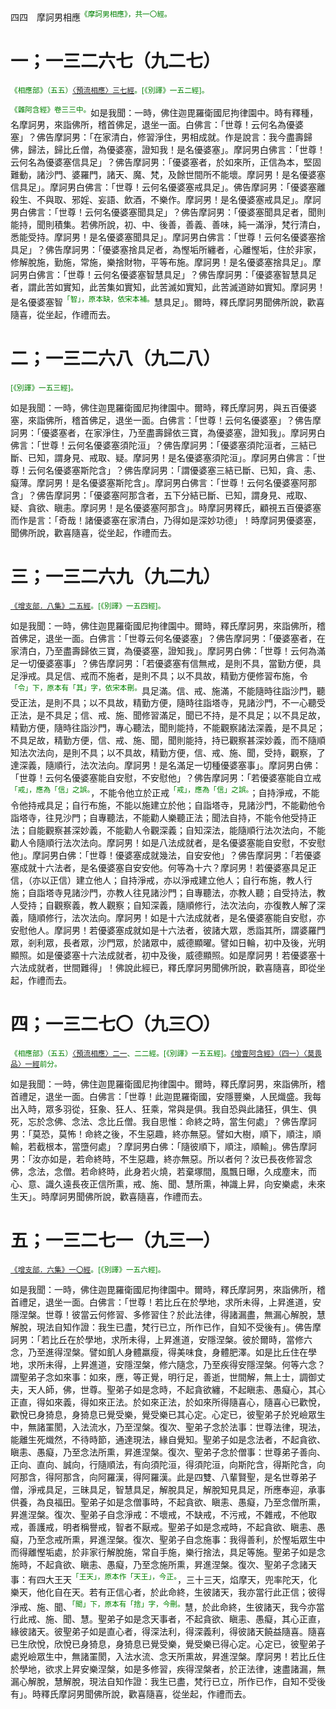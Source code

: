 四四　摩訶男相應<sup><font color="green">《摩訶男相應》，共一〇經。</font></sup>

# 一；一三二六七（九二七）

<sup><font color="green">《相應部》（五五）[〈預流相應〉三七經](https://github.com/gwsice/buddhism/blob/master/%E6%97%A9%E6%9C%9F/%E5%8D%97%E4%BC%A0%E7%9B%B8%E5%BA%94%E9%83%A8/05%E5%A4%A7%E7%AF%87/55%20%E9%A2%84%E6%B5%81%E7%9B%B8%E5%BA%944-11.md#55_37)。[《別譯》一五二經]。</font></sup>

<sup><font color="green">《雜阿含經》卷三三中。</font></sup>如是我聞：一時，佛住迦毘羅衛國尼拘律園中。時有釋種，名摩訶男，來詣佛所，稽首佛足，退坐一面。白佛言：「世尊！云何名為優婆塞」？佛告摩訶男：「在家清白，修習淨住，男相成就。作是說言：我今盡壽歸佛，歸法，歸比丘僧，為優婆塞，證知我！是名優婆塞」。摩訶男白佛言：「世尊！云何名為優婆塞信具足」？佛告摩訶男：「優婆塞者，於如來所，正信為本，堅固難動，諸沙門、婆羅門，諸天、魔、梵，及餘世間所不能壞。摩訶男！是名優婆塞信具足」。摩訶男白佛言：「世尊！云何名優婆塞戒具足」。佛告摩訶男：「優婆塞離殺生、不與取、邪婬、妄語、飲酒，不樂作。摩訶男！是名優婆塞戒具足」。摩訶男白佛言：「世尊！云何名優婆塞聞具足」？佛告摩訶男：「優婆塞聞具足者，聞則能持，聞則積集。若佛所說，初、中、後善，善義、善味，純一滿淨，梵行清白，悉能受持。摩訶男！是名優婆塞聞具足」。摩訶男白佛言：「世尊！云何名優婆塞捨具足」？佛告摩訶男：「優婆塞捨具足者，為慳垢所纏者，心離慳垢，住於非家，修解脫施，勤施，常施，樂捨財物，平等布施。摩訶男！是名優婆塞捨具足」。摩訶男白佛言：「世尊！云何名優婆塞智慧具足」？佛告摩訶男：「優婆塞智慧具足者，謂此苦如實知，此苦集如實知，此苦滅如實知，此苦滅道跡如實知。摩訶男！是名優婆塞智<sup><font color="green">「智」，原本缺，依宋本補。</font></sup>慧具足」。爾時，釋氏摩訶男聞佛所說，歡喜隨喜，從坐起，作禮而去。

# 二；一三二六八（九二八）

<sup><font color="green">[《別譯》一五三經]。</font></sup>

如是我聞：一時，佛住迦毘羅衛國尼拘律園中。爾時，釋氏摩訶男，與五百優婆塞，來詣佛所，稽首佛足，退坐一面。白佛言：「世尊！云何名優婆塞」？佛告摩訶男：「優婆塞者，在家淨住，乃至盡壽歸依三寶，為優婆塞，證知我」。摩訶男白佛言：「世尊！云何名優婆塞須陀洹」？佛告摩訶男：「優婆塞須陀洹者，三結已斷、已知，謂身見、戒取、疑。摩訶男！是名優婆塞須陀洹」。摩訶男白佛言：「世尊！云何名優婆塞斯陀含」？佛告摩訶男：「謂優婆塞三結已斷、已知，貪、恚、癡薄。摩訶男！是名優婆塞斯陀含」。摩訶男白佛言：「世尊！云何名優婆塞阿那含」？佛告摩訶男：「優婆塞阿那含者，五下分結已斷、已知，謂身見、戒取、疑、貪欲、瞋恚。摩訶男！是名優婆塞阿那含」。時摩訶男釋氏，顧視五百優婆塞而作是言：「奇哉！諸優婆塞在家清白，乃得如是深妙功德」！時摩訶男優婆塞，聞佛所說，歡喜隨喜，從坐起，作禮而去。

# 三；一三二六九（九二九）

<sup><font color="green">[《增支部．八集》二五經](https://github.com/gwsice/buddhism/blob/master/%E6%97%A9%E6%9C%9F/%E5%8D%97%E4%BC%A0%E5%A2%9E%E6%94%AF%E9%83%A8/18%20%E5%85%AB%E9%9B%86%E7%BB%AD%201-1.md#25)。[《別譯》一五四經]。</font></sup>

如是我聞：一時，佛住迦毘羅衛國尼拘律園中。爾時，釋氏摩訶男，來詣佛所，稽首佛足，退坐一面。白佛言：「世尊云何名優婆塞」？佛告摩訶男：「優婆塞者，在家清白，乃至盡壽歸依三寶，為優婆塞，證知我」。摩訶男白佛：「世尊！云何為滿足一切優婆塞事」？佛告摩訶男：「若優婆塞有信無戒，是則不具，當勤方便，具足淨戒。具足信、戒而不施者，是則不具；以不具故，精勤方便修習布施，令<sup><font color="green">「令」下，原本有「其」字，依宋本刪。</font></sup>具足滿。信、戒、施滿，不能隨時往詣沙門，聽受正法，是則不具；以不具故，精勤方便，隨時往詣塔寺，見諸沙門，不一心聽受正法，是不具足；信、戒、施、聞修習滿足，聞已不持，是不具足；以不具足故，精勤方便，隨時往詣沙門，專心聽法，聞則能持，不能觀察諸法深義，是不具足；不具足故，精勤方便，信、戒、施、聞，聞則能持，持已觀察甚深妙義，而不隨順知法次法向，是則不具；以不具故，精勤方便，信、戒、施、聞，受持，觀察，了達深義，隨順行，法次法向。摩訶男！是名滿足一切種優婆塞事」。摩訶男白佛：「世尊！云何名優婆塞能自安慰，不安慰他」？佛告摩訶男：「若優婆塞能自立戒<sup><font color="green">「戒」，應為「信」之誤。</font></sup>，不能令他立於正戒<sup><font color="green">「戒」，應為「信」之誤。</font></sup>；自持淨戒，不能令他持戒具足；自行布施，不能以施建立於他；自詣塔寺，見諸沙門，不能勸他令詣塔寺，往見沙門；自專聽法，不能勸人樂聽正法；聞法自持，不能令他受持正法；自能觀察甚深妙義，不能勸人令觀深義；自知深法，能隨順行法次法向，不能勸人令隨順行法次法向。摩訶男！如是八法成就者，是名優婆塞能自安慰，不安慰他」。摩訶男白佛：「世尊！優婆塞成就幾法，自安安他」？佛告摩訶男：「若優婆塞成就十六法者，是名優婆塞自安安他。何等為十六？摩訶男！若優婆塞具足正信，（亦以正信）建立他人；自持淨戒，亦以淨戒建立他人；自行布施，教人行施；自詣塔寺見諸沙門，亦教人往見諸沙門；自專聽法，亦教人聽；自受持法，教人受持；自觀察義，教人觀察；自知深義，隨順修行，法次法向，亦復教人解了深義，隨順修行，法次法向。摩訶男！如是十六法成就者，是名優婆塞能自安慰，亦安慰他人。摩訶男！若優婆塞成就如是十六法者，彼諸大眾，悉詣其所，謂婆羅門眾，剎利眾，長者眾，沙門眾，於諸眾中，威德顯曜。譬如日輪，初中及後，光明顯照。如是優婆塞十六法成就者，初中及後，威德顯照。如是摩訶男！若優婆塞十六法成就者，世間難得」！佛說此經已，釋氏摩訶男聞佛所說，歡喜隨喜，即從坐起，作禮而去。

# 四；一三二七〇（九三〇）

<sup><font color="green">《相應部》（五五）[〈預流相應〉二一](https://github.com/gwsice/buddhism/blob/master/%E6%97%A9%E6%9C%9F/%E5%8D%97%E4%BC%A0%E7%9B%B8%E5%BA%94%E9%83%A8/05%E5%A4%A7%E7%AF%87/55%20%E9%A2%84%E6%B5%81%E7%9B%B8%E5%BA%943.md#55_21)、二二經。[《別譯》一五五經]。[《增壹阿含經》（四一）〈莫畏品〉一經](https://github.com/gwsice/buddhism/blob/master/%E6%97%A9%E6%9C%9F/%E5%A2%9E%E4%B8%80%E9%98%BF%E5%90%AB%E7%BB%8F/35.md#41_1)前分。</font></sup>

如是我聞：一時，佛住迦毘羅衛國尼拘律園中。爾時，釋氏摩訶男，來詣佛所，稽首禮足，退坐一面。白佛言：「世尊！此迦毘羅衛國，安隱豐樂，人民熾盛。我每出入時，眾多羽從，狂象、狂人、狂乘，常與是俱。我自恐與此諸狂，俱生、俱死，忘於念佛、念法、念比丘僧。我自思惟：命終之時，當生何處」？佛告摩訶男：「莫恐，莫怖！命終之後，不生惡趣，終亦無惡。譬如大樹，順下，順注，順輸，若截根本，當墮何處」？摩訶男白佛：「隨彼順下，順注，順輸」。佛告摩訶男：「汝亦如是，若命終時，不生惡趣，終亦無惡。所以者何？汝已長夜修習念佛，念法，念僧。若命終時，此身若火燒，若棄塚間，風飄日曝，久成塵末，而心、意、識久遠長夜正信所熏，戒、施、聞、慧所熏，神識上昇，向安樂處，未來生天」。時摩訶男聞佛所說，歡喜隨喜，作禮而去。

# 五；一三二七一（九三一）

<sup><font color="green">[《增支部．六集》一〇經](https://github.com/gwsice/buddhism/blob/master/%E6%97%A9%E6%9C%9F/%E5%8D%97%E4%BC%A0%E5%A2%9E%E6%94%AF%E9%83%A8/13%20%E5%85%AD%E9%9B%86%201.md#10)。[《別譯》一五六經]。</font></sup>

如是我聞：一時，佛住迦毘羅衛國尼拘律園中。爾時，釋氏摩訶男，來詣佛所，稽首禮足，退坐一面。白佛言：「世尊！若比丘在於學地，求所未得，上昇進道，安隱涅槃。世尊！彼當云何修習、多修習住？於此法律，得諸漏盡，無漏心解脫，慧解脫，現法自知作證：我生已盡，梵行已立，所作已作，自知不受後有」。佛告摩訶男：「若比丘在於學地，求所未得，上昇進道，安隱涅槃。彼於爾時，當修六念，乃至進得涅槃。譬如飢人身體羸瘦，得美味食，身體肥澤。如是比丘住在學地，求所未得，上昇進道，安隱涅槃，修六隨念，乃至疾得安隱涅槃。何等六念？謂聖弟子念如來事：如來，應，等正覺，明行足，善逝，世間解，無上士，調御丈夫，天人師，佛，世尊。聖弟子如是念時，不起貪欲纏，不起瞋恚、愚癡心，其心正直，得如來義，得如來正法。於如來正法，於如來所得隨喜心，隨喜心已歡悅，歡悅已身猗息，身猗息已覺受樂，覺受樂已其心定。心定已，彼聖弟子於兇嶮眾生中，無諸罣閡，入法流水，乃至涅槃。復次、聖弟子念於法事：世尊法律，現法，能離生死熾然，不待時節，通達現法，緣自覺知。聖弟子如是念法者，不起貪欲、瞋恚、愚癡，乃至念法所熏，昇進涅槃。復次、聖弟子念於僧事：世尊弟子善向、正向、直向、誠向，行隨順法，有向須陀洹，得須陀洹，向斯陀含，得斯陀含，向阿那含，得阿那含，向阿羅漢，得阿羅漢。此是四雙、八輩賢聖，是名世尊弟子僧，淨戒具足，三昧具足，智慧具足，解脫具足，解脫知見具足，所應奉迎，承事供養，為良福田。聖弟子如是念僧事時，不起貪欲、瞋恚、愚癡，乃至念僧所熏，昇進涅槃。復次、聖弟子自念淨戒：不壞戒，不缺戒，不污戒，不雜戒，不他取戒，善護戒，明者稱譽戒，智者不厭戒。聖弟子如是念戒時，不起貪欲、瞋恚、愚癡，乃至念戒所熏，昇進涅槃。復次、聖弟子自念施事：我得善利，於慳垢眾生中而得離慳垢處，於非家行解脫施，常自手施，樂行捨法，具足等施。聖弟子如是念施時，不起貪欲、瞋恚、愚癡，乃至念施所熏，昇進涅槃。復次、聖弟子念諸天事：有四大王天<sup><font color="green">「王天」，原本作「天王」，今正。</font></sup>，三十三天，焰摩天，兜率陀天，化樂天，他化自在天。若有正信心者，於此命終，生彼諸天，我亦當行此正信；彼得淨戒、施、聞、<sup><font color="green">「聞」下，原本有「捨」字，今刪。</font></sup>慧，於此命終，生彼諸天，我今亦當行此戒、施、聞、慧。聖弟子如是念天事者，不起貪欲、瞋恚、愚癡，其心正直，緣彼諸天。彼聖弟子如是直心者，得深法利，得深義利，得彼諸天饒益隨喜。隨喜已生欣悅，欣悅已身猗息，身猗息已覺受樂，覺受樂已得心定。心定已，彼聖弟子處兇嶮眾生中，無諸罣閡，入法水流、念天所熏故，昇進涅槃。摩訶男！若比丘住於學地，欲求上昇安樂涅槃，如是多修習，疾得涅槃者，於正法律，速盡諸漏，無漏心解脫，慧解脫，現法自知作證：我生已盡，梵行已立，所作已作，自知不受後有」。時釋氏摩訶男聞佛所說，歡喜隨喜，從坐起，作禮而去。